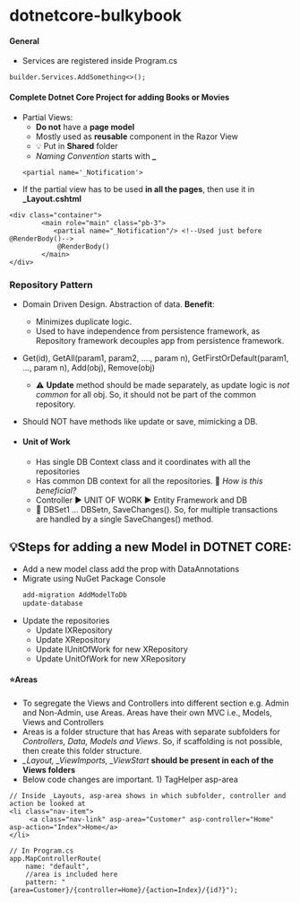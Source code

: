 # dotnetcore-bulkybook
#### General
* Services are registered inside Program.cs
```
builder.Services.AddSomething<>();
```
#### Complete Dotnet Core Project for adding Books or Movies
* Partial Views:
  * **Do not** have a **page model**
  * Mostly used as **reusable** component in the Razor View
  * :bulb: Put in **Shared** folder
  * *Naming Convention* starts with **_**
  ```cSharp
  <partial name='_Notification'>
  ```
* If the partial view has to be used **in all the pages**, then use it in **_Layout.cshtml**
```cSharp
<div class="container">
        <main role="main" class="pb-3">
           <partial name="_Notification"/> <!--Used just before @RenderBody()-->
            @RenderBody()
        </main>
</div>
```
### Repository Pattern
* Domain Driven Design. Abstraction of data.
  **Benefit**: 
  - Minimizes duplicate logic.
  - Used to have independence from persistence framework, as Repository framework decouples app from persistence framework.
* Get(id), GetAll(param1, param2, ...., param n), GetFirstOrDefault(param1, ..., param n), Add(obj), Remove(obj)
  - ⚠️ **Update** method should be made separately, as update logic is *not common* for all obj. So, it should not be part of the common repository.

* Should NOT have methods like update or save, mimicking a DB.
* #### Unit of Work
  - Has single DB Context class and it coordinates with all the repositories
  - Has common DB context for all the repositories. 🚏 *How is this beneficial?*
  - Controller ▶️ UNIT OF WORK ▶️ Entity Framework and DB
  - 🚏 DBSet1 ... DBSetn, SaveChanges(). So, for multiple transactions are handled by a single SaveChanges() method.

## 💡Steps for adding a new Model in DOTNET CORE:
* Add a new model class add the prop with DataAnnotations
* Migrate using NuGet Package Console
	```powerShell
	add-migration AddModelToDb
	update-database
	```
* Update the repositories
	*   Update IXRepository
	*   Update XRepository
	*   Update IUnitOfWork for new XRepository
	*   Update UnitOfWork for new XRepository
 
 #### ⭐Areas
 * To segregate the Views and Controllers into different section e.g. Admin and Non-Admin, use Areas. Areas have their own MVC i.e., Models, Views and Controllers
 * Areas is a folder structure that has Areas with separate subfolders for *Controllers, Data, Models and Views*. So, if scaffolding is not possible, then create this folder structure.
 * *_Layout, _ViewImports, _ViewStart* **should be present in each of the Views folders**
 * Below code changes are important. 1) TagHelper asp-area

```cSharp
// Inside _Layouts, asp-area shows in which subfolder, controller and action be looked at
<li class="nav-item">
     <a class="nav-link" asp-area="Customer" asp-controller="Home" asp-action="Index">Home</a>
</li>
```
```cSharp
// In Program.cs
app.MapControllerRoute(
    name: "default",
    //area is included here
    pattern: "{area=Customer}/{controller=Home}/{action=Index}/{id?}");
```

  

